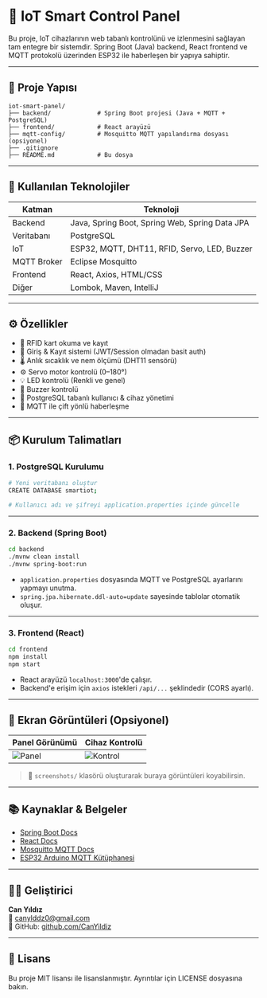# 🧠 IoT Smart Control Panel

Bu proje, IoT cihazlarının web tabanlı kontrolünü ve izlenmesini sağlayan tam entegre bir sistemdir. Spring Boot (Java) backend, React frontend ve MQTT protokolü üzerinden ESP32 ile haberleşen bir yapıya sahiptir.

---

## 🚀 Proje Yapısı

```
iot-smart-panel/
├── backend/             # Spring Boot projesi (Java + MQTT + PostgreSQL)
├── frontend/            # React arayüzü
├── mqtt-config/         # Mosquitto MQTT yapılandırma dosyası (opsiyonel)
├── .gitignore
├── README.md            # Bu dosya
```

---

## 🔧 Kullanılan Teknolojiler

| Katman      | Teknoloji                        |
|-------------|----------------------------------|
| Backend     | Java, Spring Boot, Spring Web, Spring Data JPA |
| Veritabanı  | PostgreSQL                       |
| IoT         | ESP32, MQTT, DHT11, RFID, Servo, LED, Buzzer |
| MQTT Broker | Eclipse Mosquitto                |
| Frontend    | React, Axios, HTML/CSS           |
| Diğer       | Lombok, Maven, IntelliJ          |

---

## ⚙️ Özellikler

- 📡 RFID kart okuma ve kayıt
- 🔐 Giriş & Kayıt sistemi (JWT/Session olmadan basit auth)
- 🌡️ Anlık sıcaklık ve nem ölçümü (DHT11 sensörü)
- ⚙️ Servo motor kontrolü (0–180°)
- 💡 LED kontrolü (Renkli ve genel)
- 🔔 Buzzer kontrolü
- 📁 PostgreSQL tabanlı kullanıcı & cihaz yönetimi
- 📶 MQTT ile çift yönlü haberleşme

---

## 📦 Kurulum Talimatları

### 1. PostgreSQL Kurulumu

```bash
# Yeni veritabanı oluştur
CREATE DATABASE smartiot;

# Kullanıcı adı ve şifreyi application.properties içinde güncelle
```

---

### 2. Backend (Spring Boot)

```bash
cd backend
./mvnw clean install
./mvnw spring-boot:run
```

- `application.properties` dosyasında MQTT ve PostgreSQL ayarlarını yapmayı unutma.
- `spring.jpa.hibernate.ddl-auto=update` sayesinde tablolar otomatik oluşur.

---

### 3. Frontend (React)

```bash
cd frontend
npm install
npm start
```

- React arayüzü `localhost:3000`'de çalışır.
- Backend'e erişim için `axios` istekleri `/api/...` şeklindedir (CORS ayarlı).

---

## 📸 Ekran Görüntüleri (Opsiyonel)

| Panel Görünümü | Cihaz Kontrolü |
|----------------|----------------|
| ![Panel](./screenshots/panel.png) | ![Kontrol](./screenshots/control.png) |

> 📁 `screenshots/` klasörü oluşturarak buraya görüntüleri koyabilirsin.

---

## 📚 Kaynaklar & Belgeler

- [Spring Boot Docs](https://spring.io/projects/spring-boot)
- [React Docs](https://reactjs.org/)
- [Mosquitto MQTT Docs](https://mosquitto.org/)
- [ESP32 Arduino MQTT Kütüphanesi](https://pubsubclient.knolleary.net/)

---

## 👨‍💻 Geliştirici

**Can Yıldız**  
📧 canylddz0@gmail.com  
🔗 GitHub: [github.com/CanYildiz](https://github.com/CanYildiz)

---

## 🪪 Lisans

Bu proje MIT lisansı ile lisanslanmıştır. Ayrıntılar için LICENSE dosyasına bakın.